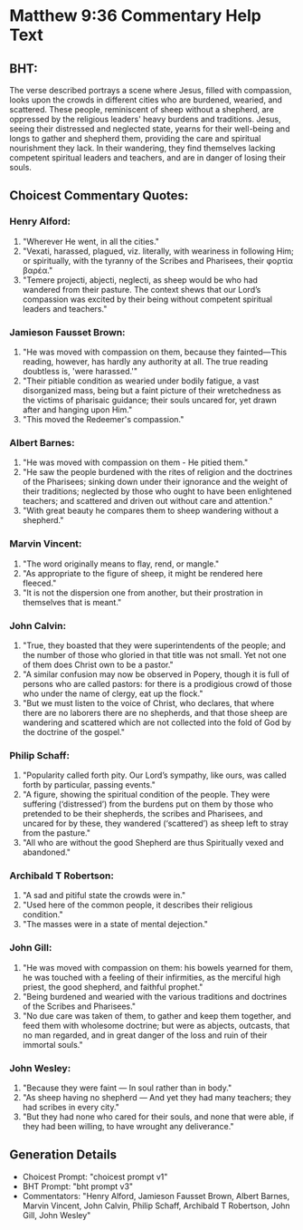 # Matthew 9:36 Commentary Help Text

## BHT:
The verse described portrays a scene where Jesus, filled with compassion, looks upon the crowds in different cities who are burdened, wearied, and scattered. These people, reminiscent of sheep without a shepherd, are oppressed by the religious leaders' heavy burdens and traditions. Jesus, seeing their distressed and neglected state, yearns for their well-being and longs to gather and shepherd them, providing the care and spiritual nourishment they lack. In their wandering, they find themselves lacking competent spiritual leaders and teachers, and are in danger of losing their souls.

## Choicest Commentary Quotes:
### Henry Alford:
1. "Wherever He went, in all the cities."
2. "Vexati, harassed, plagued, viz. literally, with weariness in following Him; or spiritually, with the tyranny of the Scribes and Pharisees, their φορτία βαρέα."
3. "Temere projecti, abjecti, neglecti, as sheep would be who had wandered from their pasture. The context shews that our Lord’s compassion was excited by their being without competent spiritual leaders and teachers."

### Jamieson Fausset Brown:
1. "He was moved with compassion on them, because they fainted—This reading, however, has hardly any authority at all. The true reading doubtless is, 'were harassed.'" 
2. "Their pitiable condition as wearied under bodily fatigue, a vast disorganized mass, being but a faint picture of their wretchedness as the victims of pharisaic guidance; their souls uncared for, yet drawn after and hanging upon Him."
3. "This moved the Redeemer's compassion."

### Albert Barnes:
1. "He was moved with compassion on them - He pitied them." 
2. "He saw the people burdened with the rites of religion and the doctrines of the Pharisees; sinking down under their ignorance and the weight of their traditions; neglected by those who ought to have been enlightened teachers; and scattered and driven out without care and attention." 
3. "With great beauty he compares them to sheep wandering without a shepherd."

### Marvin Vincent:
1. "The word originally means to flay, rend, or mangle."
2. "As appropriate to the figure of sheep, it might be rendered here fleeced."
3. "It is not the dispersion one from another, but their prostration in themselves that is meant."

### John Calvin:
1. "True, they boasted that they were superintendents of the people; and the number of those who gloried in that title was not small. Yet not one of them does Christ own to be a pastor."
2. "A similar confusion may now be observed in Popery, though it is full of persons who are called pastors: for there is a prodigious crowd of those who under the name of clergy, eat up the flock."
3. "But we must listen to the voice of Christ, who declares, that where there are no laborers there are no shepherds, and that those sheep are wandering and scattered which are not collected into the fold of God by the doctrine of the gospel."

### Philip Schaff:
1. "Popularity called forth pity. Our Lord’s sympathy, like ours, was called forth by particular, passing events."
2. "A figure, showing the spiritual condition of the people. They were suffering (‘distressed’) from the burdens put on them by those who pretended to be their shepherds, the scribes and Pharisees, and uncared for by these, they wandered (‘scattered’) as sheep left to stray from the pasture."
3. "All who are without the good Shepherd are thus Spiritually vexed and abandoned."

### Archibald T Robertson:
1. "A sad and pitiful state the crowds were in."
2. "Used here of the common people, it describes their religious condition."
3. "The masses were in a state of mental dejection."

### John Gill:
1. "He was moved with compassion on them: his bowels yearned for them, he was touched with a feeling of their infirmities, as the merciful high priest, the good shepherd, and faithful prophet."
2. "Being burdened and wearied with the various traditions and doctrines of the Scribes and Pharisees."
3. "No due care was taken of them, to gather and keep them together, and feed them with wholesome doctrine; but were as abjects, outcasts, that no man regarded, and in great danger of the loss and ruin of their immortal souls."

### John Wesley:
1. "Because they were faint — In soul rather than in body." 
2. "As sheep having no shepherd — And yet they had many teachers; they had scribes in every city." 
3. "But they had none who cared for their souls, and none that were able, if they had been willing, to have wrought any deliverance."


## Generation Details
- Choicest Prompt: "choicest prompt v1"
- BHT Prompt: "bht prompt v3"
- Commentators: "Henry Alford, Jamieson Fausset Brown, Albert Barnes, Marvin Vincent, John Calvin, Philip Schaff, Archibald T Robertson, John Gill, John Wesley"
